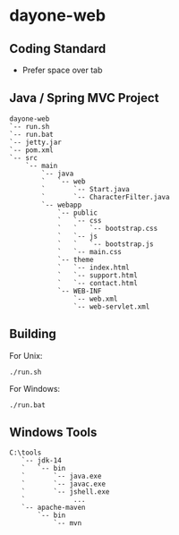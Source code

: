 # dayone-web


## Coding Standard
- Prefer space over tab

## Java / Spring MVC Project
```
dayone-web
`-- run.sh
`-- run.bat
`-- jetty.jar
`-- pom.xml
`-- src
    `-- main
        `-- java
        `   `-- web
        `       `-- Start.java
        `       `-- CharacterFilter.java
        `-- webapp
            `-- public
            `   `-- css
            `   `   `-- bootstrap.css
            `   `-- js
            `   `   `-- bootstrap.js
            `   `-- main.css
            `-- theme
            `   `-- index.html
            `   `-- support.html
            `   `-- contact.html
            `-- WEB-INF
                `-- web.xml
                `-- web-servlet.xml

```

## Building

For Unix:
```
./run.sh
```

For Windows:
```
./run.bat
```

## Windows Tools

```
C:\tools
   `-- jdk-14
   `   `-- bin
   `       `-- java.exe
   `       `-- javac.exe
   `       `-- jshell.exe
   `            ...
   `-- apache-maven
       `-- bin
           `-- mvn
```
